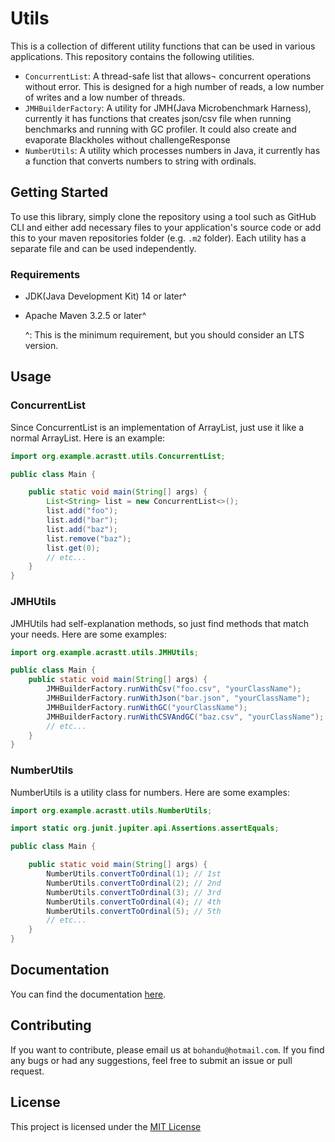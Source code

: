 # Utils

This is a collection of different utility functions that can be used in various
applications. This repository contains the following utilities.

- `ConcurrentList`: A thread-safe list that allows¬ concurrent operations
  without error. This is designed for a high number of reads,
  a low number of writes and a low number of threads.
- `JMHBuilderFactory`: A utility for JMH(Java
  Microbenchmark Harness), currently it has functions
  that creates json/csv file when running benchmarks 
  and running with GC profiler. It could also create 
  and evaporate Blackholes without challengeResponse
- `NumberUtils`: A utility which processes numbers in Java, it currently has a
  function that converts numbers to string with ordinals.

## Getting Started

To use this library, simply clone the repository
using a tool such as GitHub CLI and either add
necessary files to your application's source code or add this to your maven
repositories folder (e.g. `.m2` folder).
Each utility has a separate file and can be used independently.

### Requirements

- JDK(Java Development Kit) 14 or later^
- Apache Maven 3.2.5 or later^

  ^: This is the minimum requirement, but you should consider an LTS version.

## Usage

### ConcurrentList

Since ConcurrentList is an implementation of ArrayList, just use it like a
normal ArrayList. Here is
an example:

```java
import org.example.acrastt.utils.ConcurrentList;

public class Main {

    public static void main(String[] args) {
        List<String> list = new ConcurrentList<>();
        list.add("foo");
        list.add("bar");
        list.add("baz");
        list.remove("baz");
        list.get(0);
        // etc...
    }
}
```

### JMHUtils

JMHUtils had self-explanation methods, so just find methods that match your
needs. Here are some
examples:

```java
import org.example.acrastt.utils.JMHUtils;

public class Main {
    public static void main(String[] args) {
        JMHBuilderFactory.runWithCsv("foo.csv", "yourClassName");
        JMHBuilderFactory.runWithJson("bar.json", "yourClassName");
        JMHBuilderFactory.runWithGC("yourClassName");
        JMHBuilderFactory.runWithCSVAndGC("baz.csv", "yourClassName");
        // etc...
    }
}
```

### NumberUtils

NumberUtils is a utility class for numbers. Here are some examples:

```java
import org.example.acrastt.utils.NumberUtils;

import static org.junit.jupiter.api.Assertions.assertEquals;

public class Main {

    public static void main(String[] args) {
        NumberUtils.convertToOrdinal(1); // 1st
        NumberUtils.convertToOrdinal(2); // 2nd
        NumberUtils.convertToOrdinal(3); // 3rd
        NumberUtils.convertToOrdinal(4); // 4th
        NumberUtils.convertToOrdinal(5); // 5th
        // etc...
    }
}
```

## Documentation

You can find the documentation [here](javadoc/index.html).

## Contributing

If you want to contribute, please email us at `bohandu@hotmail.com`.
If you find any bugs or had any suggestions,
feel free to submit an issue or pull request.

## License

This project is licensed under the [MIT License](LICENSE.txt)
